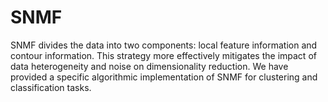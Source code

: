 # SNMF
SNMF divides the data into two components: local feature information and contour information. This strategy more effectively mitigates the impact of data heterogeneity and noise on dimensionality reduction. We have provided a specific algorithmic implementation of SNMF for clustering and classification tasks.
